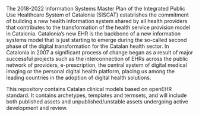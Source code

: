 
The 2018-2022 Information Systems Master Plan of the Integrated Public Use Healthcare System of Catalonia (SISCAT) establishes the commitment of building a new health information system shared by all health providers that contributes to the transformation of the health service provision model in Catalonia.
Catalonia’s new EHR is the backbone of a new information systems model that is just starting to emerge during the so-called second phase of the digital transformation for the Catalan health sector. In Catalonia in 2007 a significant process of change began as a result of major successful projects such as the interconnection of EHRs across the public network of providers, e-prescription, the central system of digital medical imaging or the personal digital health platform, placing us among the leading countries in the adoption of digital health solutions.

This repository contains Catalan clinical models based on openEHR standard.
It contains archetypes, templates and termsets, and will include both published assets and unpublished/unstable assets undergoing active development and review.
